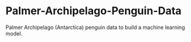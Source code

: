 # Palmer-Archipelago-Penguin-Data
Palmer Archipelago (Antarctica) penguin data to build a machine learning model.
